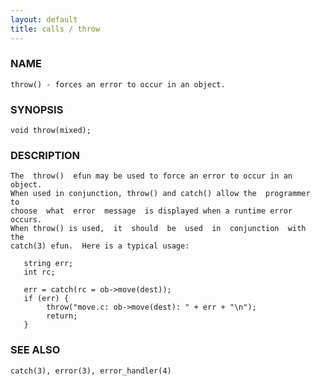 ```yaml
---
layout: default
title: calls / throw
---
```


### NAME

    throw() - forces an error to occur in an object.

### SYNOPSIS

    void throw(mixed);

### DESCRIPTION

    The  throw()  efun may be used to force an error to occur in an object.
    When used in conjunction, throw() and catch() allow the  programmer  to
    choose  what  error  message  is displayed when a runtime error occurs.
    When throw() is used,  it  should  be  used  in  conjunction  with  the
    catch(3) efun.  Here is a typical usage:

       string err;
       int rc;

       err = catch(rc = ob->move(dest));
       if (err) {
            throw("move.c: ob->move(dest): " + err + "\n");
            return;
       }

### SEE ALSO

    catch(3), error(3), error_handler(4)

